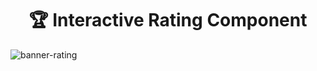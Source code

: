 <h1 align="center"> 🏆 Interactive Rating Component  </h1>

![banner-rating](https://github.com/salvedojuliao/page_interactive-rating-component/assets/44206400/6b317006-d891-4c0e-b761-036179fd10fe)


